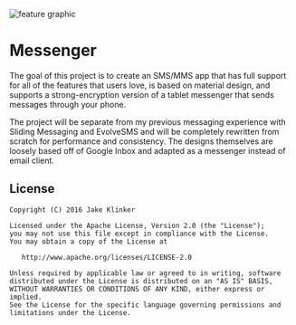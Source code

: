 ![feature graphic](https://raw.githubusercontent.com/klinker41/messenger/master/artwork/play%20store/feature%20graphic.png?token=AESvSsyLVWkUPx-Ugg54taWRRv62UWl7ks5XfS3PwA%3D%3D)

# Messenger

The goal of this project is to create an SMS/MMS app that has full support for all of the features that users love, is based on material design, and supports a strong-encryption version of a tablet messenger that sends messages through your phone.

The project will be separate from my previous messaging experience with Sliding Messaging and EvolveSMS and will be completely rewritten from scratch for performance and consistency. The designs themselves are loosely based off of Google Inbox and adapted as a messenger instead of email client.

## License

    Copyright (C) 2016 Jake Klinker

    Licensed under the Apache License, Version 2.0 (the "License");
    you may not use this file except in compliance with the License.
    You may obtain a copy of the License at

       http://www.apache.org/licenses/LICENSE-2.0

    Unless required by applicable law or agreed to in writing, software
    distributed under the License is distributed on an "AS IS" BASIS,
    WITHOUT WARRANTIES OR CONDITIONS OF ANY KIND, either express or implied.
    See the License for the specific language governing permissions and
    limitations under the License.
